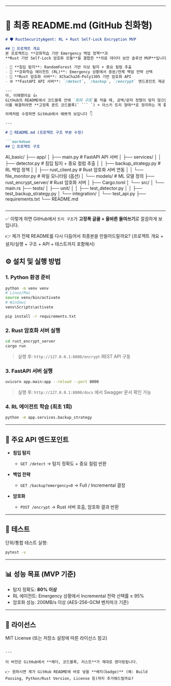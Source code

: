 
---

# 📄 최종 README.md (GitHub 친화형)

```markdown
# 🛡️ RustSecurityAgent: RL + Rust Self-Lock Encryption MVP

## 📌 프로젝트 개요
본 프로젝트는 **강화학습 기반 Emergency 백업 정책**과  
**Rust 기반 Self-Lock 암호화 모듈**을 결합한 **의료 데이터 보안 솔루션 MVP**입니다.  

- 🧠 **침입 탐지**: RandomForest 기반 이상 탐지 + 중요 컬럼 추출  
- 🤖 **강화학습 에이전트 (RL)**: Emergency 상황에서 증분/전체 백업 전략 선택  
- 🔐 **Rust 암호화 서버**: XChaCha20-Poly1305 기반 암호화 API  
- 🌐 **FastAPI API 서버**: `/detect`, `/backup`, `/encrypt` 엔드포인트 제공  

---
아, 이해했어요 👍
GitHub의 README에서 코드블록 안에 `트리 구조`를 적을 때, 공백/문자 정렬이 맞지 않으면 들여쓰기가 깨져 보입니다.
이를 해결하려면 **고정폭 폰트 코드블록(` ``` `) + 아스키 트리 형태**로 정리하는 게 좋아요.

아래처럼 수정하면 GitHub에서 예쁘게 보입니다 👇

---

# 📄 README.md (프로젝트 구조 부분 수정)

```markdown
## 📂 프로젝트 구조

```

AI\_basic/
├── app/
│   ├── main.py                # FastAPI API 서버
│   ├── services/
│   │   ├── detector.py        # 침입 탐지 + 중요 컬럼 추출
│   │   ├── backup\_strategy.py # RL 백업 정책
│   │   ├── rust\_client.py     # Rust 암호화 서버 연동
│   │   └── file\_monitor.py    # 파일 모니터링 (옵션)
│   └── models/                # ML 모델 정의
├── rust\_encrypt\_server/       # Rust 암호화 서버
│   ├── Cargo.toml
│   └── src/
│       └── main.rs
├── tests/
│   ├── unit/
│   │   ├── test\_detector.py
│   │   ├── test\_backup\_strategy.py
│   └── integration/
│       └── test\_api.py
├── requirements.txt
└── README.md

```
```

---

✅ 이렇게 하면 GitHub에서 `트리 구조`가 **고정폭 글꼴 + 올바른 들여쓰기**로 깔끔하게 보입니다.

👉 제가 전체 README를 다시 다듬어서 최종본을 만들어드릴까요? (프로젝트 개요 + 설치/실행 + 구조 + API + 테스트까지 포함해서)

## ⚙️ 설치 및 실행 방법

### 1. Python 환경 준비
```bash
python -m venv venv
# Linux/Mac
source venv/bin/activate
# Windows
venv\Scripts\activate

pip install -r requirements.txt
````

### 2. Rust 암호화 서버 실행

```bash
cd rust_encrypt_server
cargo run
```

> 실행 후: `http://127.0.0.1:8080/encrypt` REST API 구동

### 3. FastAPI 서버 실행

```bash
uvicorn app.main:app --reload --port 8000
```

> 실행 후: `http://127.0.0.1:8000/docs` 에서 Swagger 문서 확인 가능

### 4. RL 에이전트 학습 (최초 1회)

```bash
python -m app.services.backup_strategy
```

---

## 🔑 주요 API 엔드포인트

* **침입 탐지**

  * `GET /detect` → 탐지 정확도 + 중요 컬럼 반환
* **백업 전략**

  * `GET /backup?emergency=0` → Full / Incremental 결정
* **암호화**

  * `POST /encrypt` → Rust 서버 호출, 암호화 결과 반환

---

## 🧪 테스트

단위/통합 테스트 실행:

```bash
pytest -v
```

---

## 📊 성능 목표 (MVP 기준)

* 탐지 정확도: **80% 이상**
* RL 에이전트: Emergency 상황에서 Incremental 전략 선택률 ≥ 95%
* 암호화 성능: 200MB/s 이상 (AES-256-GCM 벤치마크 기준)

---

## 📜 라이선스

MIT License (또는 저장소 설정에 따른 라이선스 참고)

```

---

이 버전은 GitHub에서 **헤더, 코드블록, 리스트**가 제대로 렌더링됩니다.  

👉 원하시면 제가 GitHub README에 바로 넣을 **배지(badge)** (예: Build Passing, Python/Rust Version, License 등)까지 추가해드릴까요?
```
